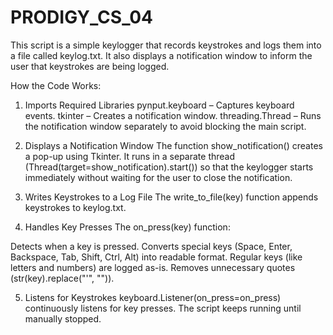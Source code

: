 # PRODIGY_CS_04

This script is a simple keylogger that records keystrokes and logs them into a file called keylog.txt. It also displays a notification window to inform the user that keystrokes are being logged.

How the Code Works:
1. Imports Required Libraries
pynput.keyboard – Captures keyboard events.
tkinter – Creates a notification window.
threading.Thread – Runs the notification window separately to avoid blocking the main script.

3. Displays a Notification Window
The function show_notification() creates a pop-up using Tkinter.
It runs in a separate thread (Thread(target=show_notification).start()) so that the keylogger starts immediately without waiting for the user to close the notification.

4. Writes Keystrokes to a Log File
The write_to_file(key) function appends keystrokes to keylog.txt.

5. Handles Key Presses
The on_press(key) function:

Detects when a key is pressed.
Converts special keys (Space, Enter, Backspace, Tab, Shift, Ctrl, Alt) into readable format.
Regular keys (like letters and numbers) are logged as-is.
Removes unnecessary quotes (str(key).replace("'", "")).

5. Listens for Keystrokes
keyboard.Listener(on_press=on_press) continuously listens for key presses.
The script keeps running until manually stopped.
